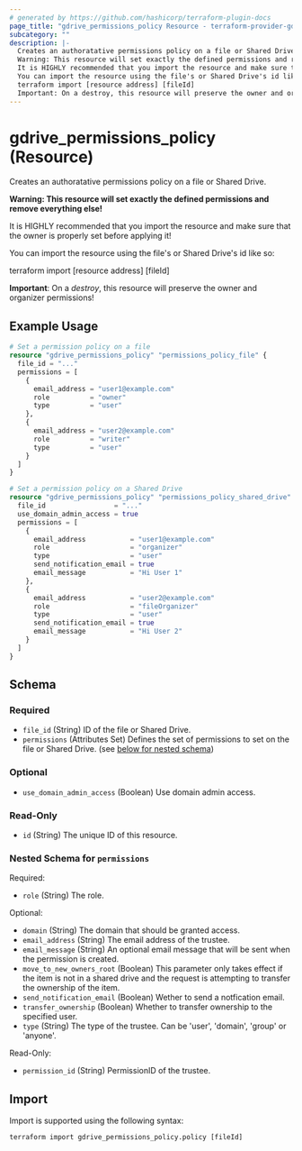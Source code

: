```yaml
---
# generated by https://github.com/hashicorp/terraform-plugin-docs
page_title: "gdrive_permissions_policy Resource - terraform-provider-gdrive"
subcategory: ""
description: |-
  Creates an authoratative permissions policy on a file or Shared Drive.
  Warning: This resource will set exactly the defined permissions and remove everything else!
  It is HIGHLY recommended that you import the resource and make sure that the owner is properly set before applying it!
  You can import the resource using the file's or Shared Drive's id like so:
  terraform import [resource address] [fileId]
  Important: On a destroy, this resource will preserve the owner and organizer permissions!
---
```


# gdrive_permissions_policy (Resource)

Creates an authoratative permissions policy on a file or Shared Drive.

**Warning: This resource will set exactly the defined permissions and remove everything else!**

It is HIGHLY recommended that you import the resource and make sure that the owner is properly set before applying it!

You can import the resource using the file's or Shared Drive's id like so:

terraform import [resource address] [fileId]

**Important**: On a *destroy*, this resource will preserve the owner and organizer permissions!

## Example Usage

```terraform
# Set a permission policy on a file
resource "gdrive_permissions_policy" "permissions_policy_file" {
  file_id = "..."
  permissions = [
    {
      email_address = "user1@example.com"
      role          = "owner"
      type          = "user"
    },
    {
      email_address = "user2@example.com"
      role          = "writer"
      type          = "user"
    }
  ]
}

# Set a permission policy on a Shared Drive
resource "gdrive_permissions_policy" "permissions_policy_shared_drive" {
  file_id                 = "..."
  use_domain_admin_access = true
  permissions = [
    {
      email_address           = "user1@example.com"
      role                    = "organizer"
      type                    = "user"
      send_notification_email = true
      email_message           = "Hi User 1"
    },
    {
      email_address           = "user2@example.com"
      role                    = "fileOrganizer"
      type                    = "user"
      send_notification_email = true
      email_message           = "Hi User 2"
    }
  ]
}
```

<!-- schema generated by tfplugindocs -->
## Schema

### Required

- `file_id` (String) ID of the file or Shared Drive.
- `permissions` (Attributes Set) Defines the set of permissions to set on the file or Shared Drive. (see [below for nested schema](#nestedatt--permissions))

### Optional

- `use_domain_admin_access` (Boolean) Use domain admin access.

### Read-Only

- `id` (String) The unique ID of this resource.

<a id="nestedatt--permissions"></a>
### Nested Schema for `permissions`

Required:

- `role` (String) The role.

Optional:

- `domain` (String) The domain that should be granted access.
- `email_address` (String) The email address of the trustee.
- `email_message` (String) An optional email message that will be sent when the permission is created.
- `move_to_new_owners_root` (Boolean) This parameter only takes effect if the item is not in a shared drive and the request is attempting to transfer the ownership of the item.
- `send_notification_email` (Boolean) Wether to send a notfication email.
- `transfer_ownership` (Boolean) Whether to transfer ownership to the specified user.
- `type` (String) The type of the trustee. Can be 'user', 'domain', 'group' or 'anyone'.

Read-Only:

- `permission_id` (String) PermissionID of the trustee.

## Import

Import is supported using the following syntax:

```shell
terraform import gdrive_permissions_policy.policy [fileId]
```
